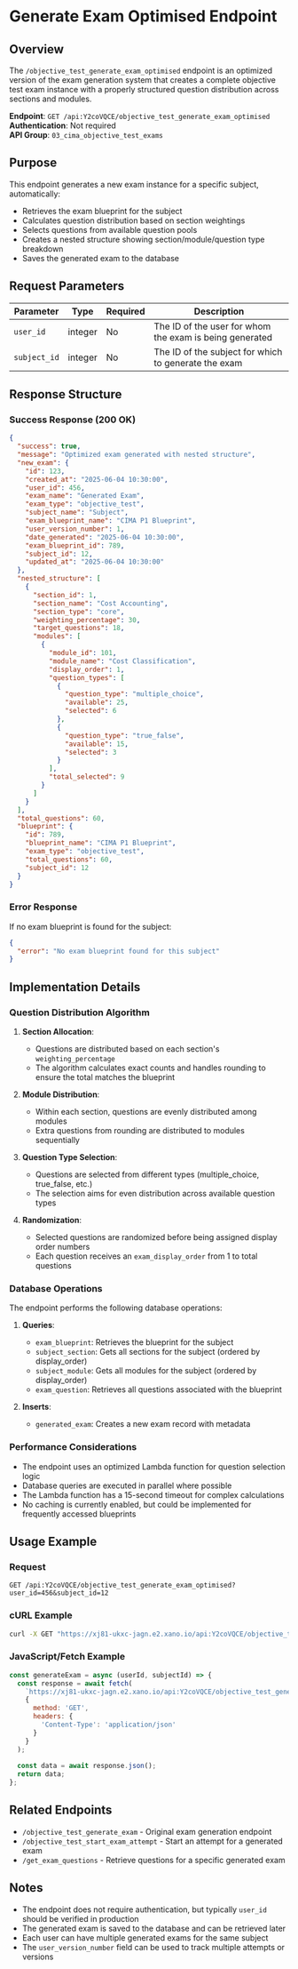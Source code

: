 # Generate Exam Optimised Endpoint

## Overview

The `/objective_test_generate_exam_optimised` endpoint is an optimized version of the exam generation system that creates a complete objective test exam instance with a properly structured question distribution across sections and modules.

**Endpoint**: `GET /api:Y2coVQCE/objective_test_generate_exam_optimised`  
**Authentication**: Not required  
**API Group**: `03_cima_objective_test_exams`

## Purpose

This endpoint generates a new exam instance for a specific subject, automatically:
- Retrieves the exam blueprint for the subject
- Calculates question distribution based on section weightings
- Selects questions from available question pools
- Creates a nested structure showing section/module/question type breakdown
- Saves the generated exam to the database

## Request Parameters

| Parameter | Type | Required | Description |
|-----------|------|----------|-------------|
| `user_id` | integer | No | The ID of the user for whom the exam is being generated |
| `subject_id` | integer | No | The ID of the subject for which to generate the exam |

## Response Structure

### Success Response (200 OK)

```json
{
  "success": true,
  "message": "Optimized exam generated with nested structure",
  "new_exam": {
    "id": 123,
    "created_at": "2025-06-04 10:30:00",
    "user_id": 456,
    "exam_name": "Generated Exam",
    "exam_type": "objective_test",
    "subject_name": "Subject",
    "exam_blueprint_name": "CIMA P1 Blueprint",
    "user_version_number": 1,
    "date_generated": "2025-06-04 10:30:00",
    "exam_blueprint_id": 789,
    "subject_id": 12,
    "updated_at": "2025-06-04 10:30:00"
  },
  "nested_structure": [
    {
      "section_id": 1,
      "section_name": "Cost Accounting",
      "section_type": "core",
      "weighting_percentage": 30,
      "target_questions": 18,
      "modules": [
        {
          "module_id": 101,
          "module_name": "Cost Classification",
          "display_order": 1,
          "question_types": [
            {
              "question_type": "multiple_choice",
              "available": 25,
              "selected": 6
            },
            {
              "question_type": "true_false",
              "available": 15,
              "selected": 3
            }
          ],
          "total_selected": 9
        }
      ]
    }
  ],
  "total_questions": 60,
  "blueprint": {
    "id": 789,
    "blueprint_name": "CIMA P1 Blueprint",
    "exam_type": "objective_test",
    "total_questions": 60,
    "subject_id": 12
  }
}
```

### Error Response

If no exam blueprint is found for the subject:

```json
{
  "error": "No exam blueprint found for this subject"
}
```

## Implementation Details

### Question Distribution Algorithm

1. **Section Allocation**: 
   - Questions are distributed based on each section's `weighting_percentage`
   - The algorithm calculates exact counts and handles rounding to ensure the total matches the blueprint

2. **Module Distribution**:
   - Within each section, questions are evenly distributed among modules
   - Extra questions from rounding are distributed to modules sequentially

3. **Question Type Selection**:
   - Questions are selected from different types (multiple_choice, true_false, etc.)
   - The selection aims for even distribution across available question types

4. **Randomization**:
   - Selected questions are randomized before being assigned display order numbers
   - Each question receives an `exam_display_order` from 1 to total questions

### Database Operations

The endpoint performs the following database operations:

1. **Queries**:
   - `exam_blueprint`: Retrieves the blueprint for the subject
   - `subject_section`: Gets all sections for the subject (ordered by display_order)
   - `subject_module`: Gets all modules for the subject (ordered by display_order)
   - `exam_question`: Retrieves all questions associated with the blueprint

2. **Inserts**:
   - `generated_exam`: Creates a new exam record with metadata

### Performance Considerations

- The endpoint uses an optimized Lambda function for question selection logic
- Database queries are executed in parallel where possible
- The Lambda function has a 15-second timeout for complex calculations
- No caching is currently enabled, but could be implemented for frequently accessed blueprints

## Usage Example

### Request
```http
GET /api:Y2coVQCE/objective_test_generate_exam_optimised?user_id=456&subject_id=12
```

### cURL Example
```bash
curl -X GET "https://xj81-ukxc-jagn.e2.xano.io/api:Y2coVQCE/objective_test_generate_exam_optimised?user_id=456&subject_id=12"
```

### JavaScript/Fetch Example
```javascript
const generateExam = async (userId, subjectId) => {
  const response = await fetch(
    `https://xj81-ukxc-jagn.e2.xano.io/api:Y2coVQCE/objective_test_generate_exam_optimised?user_id=${userId}&subject_id=${subjectId}`,
    {
      method: 'GET',
      headers: {
        'Content-Type': 'application/json'
      }
    }
  );
  
  const data = await response.json();
  return data;
};
```

## Related Endpoints

- `/objective_test_generate_exam` - Original exam generation endpoint
- `/objective_test_start_exam_attempt` - Start an attempt for a generated exam
- `/get_exam_questions` - Retrieve questions for a specific generated exam

## Notes

- The endpoint does not require authentication, but typically `user_id` should be verified in production
- The generated exam is saved to the database and can be retrieved later
- Each user can have multiple generated exams for the same subject
- The `user_version_number` field can be used to track multiple attempts or versions